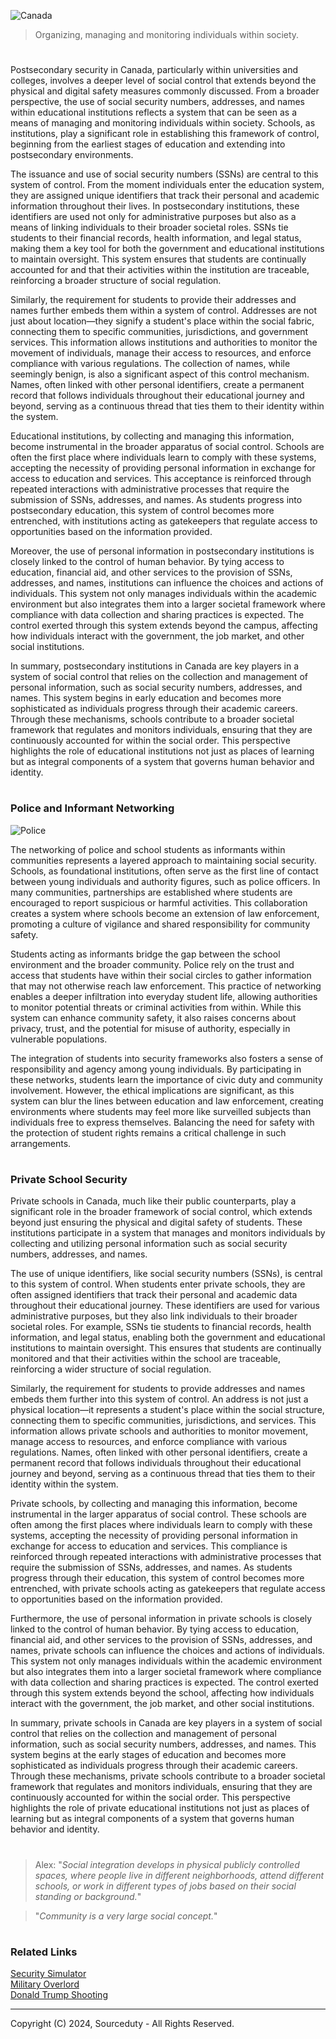 ![Canada](https://github.com/user-attachments/assets/21fc19e1-d6bc-4a87-8228-491a8843a049)

> Organizing, managing and monitoring individuals within society.

#

Postsecondary security in Canada, particularly within universities and colleges, involves a deeper level of social control that extends beyond the physical and digital safety measures commonly discussed. From a broader perspective, the use of social security numbers, addresses, and names within educational institutions reflects a system that can be seen as a means of managing and monitoring individuals within society. Schools, as institutions, play a significant role in establishing this framework of control, beginning from the earliest stages of education and extending into postsecondary environments.

The issuance and use of social security numbers (SSNs) are central to this system of control. From the moment individuals enter the education system, they are assigned unique identifiers that track their personal and academic information throughout their lives. In postsecondary institutions, these identifiers are used not only for administrative purposes but also as a means of linking individuals to their broader societal roles. SSNs tie students to their financial records, health information, and legal status, making them a key tool for both the government and educational institutions to maintain oversight. This system ensures that students are continually accounted for and that their activities within the institution are traceable, reinforcing a broader structure of social regulation.

Similarly, the requirement for students to provide their addresses and names further embeds them within a system of control. Addresses are not just about location—they signify a student's place within the social fabric, connecting them to specific communities, jurisdictions, and government services. This information allows institutions and authorities to monitor the movement of individuals, manage their access to resources, and enforce compliance with various regulations. The collection of names, while seemingly benign, is also a significant aspect of this control mechanism. Names, often linked with other personal identifiers, create a permanent record that follows individuals throughout their educational journey and beyond, serving as a continuous thread that ties them to their identity within the system.

Educational institutions, by collecting and managing this information, become instrumental in the broader apparatus of social control. Schools are often the first place where individuals learn to comply with these systems, accepting the necessity of providing personal information in exchange for access to education and services. This acceptance is reinforced through repeated interactions with administrative processes that require the submission of SSNs, addresses, and names. As students progress into postsecondary education, this system of control becomes more entrenched, with institutions acting as gatekeepers that regulate access to opportunities based on the information provided.

Moreover, the use of personal information in postsecondary institutions is closely linked to the control of human behavior. By tying access to education, financial aid, and other services to the provision of SSNs, addresses, and names, institutions can influence the choices and actions of individuals. This system not only manages individuals within the academic environment but also integrates them into a larger societal framework where compliance with data collection and sharing practices is expected. The control exerted through this system extends beyond the campus, affecting how individuals interact with the government, the job market, and other social institutions.

In summary, postsecondary institutions in Canada are key players in a system of social control that relies on the collection and management of personal information, such as social security numbers, addresses, and names. This system begins in early education and becomes more sophisticated as individuals progress through their academic careers. Through these mechanisms, schools contribute to a broader societal framework that regulates and monitors individuals, ensuring that they are continuously accounted for within the social order. This perspective highlights the role of educational institutions not just as places of learning but as integral components of a system that governs human behavior and identity.

#
### Police and Informant Networking

![Police](https://github.com/user-attachments/assets/f0b19f03-0c5c-42fb-9171-f20d807861e4)

The networking of police and school students as informants within communities represents a layered approach to maintaining social security. Schools, as foundational institutions, often serve as the first line of contact between young individuals and authority figures, such as police officers. In many communities, partnerships are established where students are encouraged to report suspicious or harmful activities. This collaboration creates a system where schools become an extension of law enforcement, promoting a culture of vigilance and shared responsibility for community safety.

Students acting as informants bridge the gap between the school environment and the broader community. Police rely on the trust and access that students have within their social circles to gather information that may not otherwise reach law enforcement. This practice of networking enables a deeper infiltration into everyday student life, allowing authorities to monitor potential threats or criminal activities from within. While this system can enhance community safety, it also raises concerns about privacy, trust, and the potential for misuse of authority, especially in vulnerable populations.

The integration of students into security frameworks also fosters a sense of responsibility and agency among young individuals. By participating in these networks, students learn the importance of civic duty and community involvement. However, the ethical implications are significant, as this system can blur the lines between education and law enforcement, creating environments where students may feel more like surveilled subjects than individuals free to express themselves. Balancing the need for safety with the protection of student rights remains a critical challenge in such arrangements.

#
### Private School Security

Private schools in Canada, much like their public counterparts, play a significant role in the broader framework of social control, which extends beyond just ensuring the physical and digital safety of students. These institutions participate in a system that manages and monitors individuals by collecting and utilizing personal information such as social security numbers, addresses, and names.

The use of unique identifiers, like social security numbers (SSNs), is central to this system of control. When students enter private schools, they are often assigned identifiers that track their personal and academic data throughout their educational journey. These identifiers are used for various administrative purposes, but they also link individuals to their broader societal roles. For example, SSNs tie students to financial records, health information, and legal status, enabling both the government and educational institutions to maintain oversight. This ensures that students are continually monitored and that their activities within the school are traceable, reinforcing a wider structure of social regulation.

Similarly, the requirement for students to provide addresses and names embeds them further into this system of control. An address is not just a physical location—it represents a student's place within the social structure, connecting them to specific communities, jurisdictions, and services. This information allows private schools and authorities to monitor movement, manage access to resources, and enforce compliance with various regulations. Names, often linked with other personal identifiers, create a permanent record that follows individuals throughout their educational journey and beyond, serving as a continuous thread that ties them to their identity within the system.

Private schools, by collecting and managing this information, become instrumental in the larger apparatus of social control. These schools are often among the first places where individuals learn to comply with these systems, accepting the necessity of providing personal information in exchange for access to education and services. This compliance is reinforced through repeated interactions with administrative processes that require the submission of SSNs, addresses, and names. As students progress through their education, this system of control becomes more entrenched, with private schools acting as gatekeepers that regulate access to opportunities based on the information provided.

Furthermore, the use of personal information in private schools is closely linked to the control of human behavior. By tying access to education, financial aid, and other services to the provision of SSNs, addresses, and names, private schools can influence the choices and actions of individuals. This system not only manages individuals within the academic environment but also integrates them into a larger societal framework where compliance with data collection and sharing practices is expected. The control exerted through this system extends beyond the school, affecting how individuals interact with the government, the job market, and other social institutions.

In summary, private schools in Canada are key players in a system of social control that relies on the collection and management of personal information, such as social security numbers, addresses, and names. This system begins at the early stages of education and becomes more sophisticated as individuals progress through their academic careers. Through these mechanisms, private schools contribute to a broader societal framework that regulates and monitors individuals, ensuring that they are continuously accounted for within the social order. This perspective highlights the role of private educational institutions not just as places of learning but as integral components of a system that governs human behavior and identity.

#

> Alex: "*Social integration develops in physical publicly controlled spaces, where people live in different neighborhoods, attend different schools, or work in different types of jobs based on their social standing or background.*"

> "*Community is a very large social concept.*"

#
### Related Links

[Security Simulator](https://github.com/sourceduty/Security_Simulator)
<br>
[Military Overlord](https://github.com/sourceduty/Military_Overlord)
<br>
[Donald Trump Shooting](https://github.com/sourceduty/Donald_Trump_Shooting)

***
Copyright (C) 2024, Sourceduty - All Rights Reserved.

